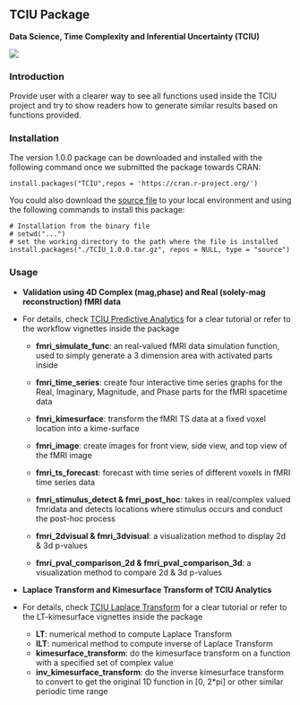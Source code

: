 ## TCIU Package

**Data Science, Time Complexity and Inferential Uncertainty (TCIU)**

<a href="http://socr.umich.edu/TCIU"><img align="middle" src="https://raw.githubusercontent.com/SOCR/TCIU/master/images/TCUI_P2.png"></a>

### Introduction

Provide user with a clearer way to see all functions used inside the TCIU project and try to show readers how to generate similar results based on functions provided.


### Installation

The version 1.0.0 package can be downloaded and installed with the following command once we submitted the package towards CRAN:
```{r Installation of the CBDA package from CRAN, eval = FALSE}
install.packages("TCIU",repos = 'https://cran.r-project.org/')
```

You could also download the [source file](https://github.com/SOCR/TCIU/raw/master/package/TCIU_1.0.0.tar.gz) to your local environment and using the following commands to install this package:

```{r Installation of the CBDA package, eval = FALSE}
# Installation from the binary file
# setwd("...")
# set the working directory to the path where the file is installed
install.packages("./TCIU_1.0.0.tar.gz", repos = NULL, type = "source")
```

### Usage

+ **Validation using 4D Complex (mag,phase) and Real (solely-mag reconstruction) fMRI data**
+ For details, check [TCIU Predictive Analytics](https://www.socr.umich.edu/TCIU/HTMLs/TCIU_Predictive_Analytics.html) for a clear tutorial or refer to the workflow vignettes inside the package 
  + **fmri_simulate_func**: an real-valued fMRI data simulation function, used to simply generate a 3 dimension area with activated parts inside
  + **fmri_time_series**: create four interactive time series graphs for the Real, Imaginary, Magnitude, and Phase parts for the fMRI spacetime data
  + **fmri_kimesurface**: transform the fMRI TS data at a fixed voxel location into a kime-surface
  + **fmri_image**: create images for front view, side view, and top view of the fMRI image
  + **fmri_ts_forecast**: forecast with time series of different voxels in fMRI time series data
  + **fmri_stimulus_detect & fmri_post_hoc**: takes in real/complex valued fmridata and detects locations where stimulus occurs and conduct the post-hoc process
  + **fmri_2dvisual & fmri_3dvisual**: a visualization method to display 2d & 3d p-values

  + **fmri_pval_comparison_2d & fmri_pval_comparison_3d**:  a visualization method to compare 2d & 3d p-values

+ **Laplace Transform and Kimesurface Transform of TCIU Analytics**
+ For details, check [TCIU Laplace Transform](https://www.socr.umich.edu/TCIU/HTMLs/Laplace_Transform_Timeseries_Kimesurfaces.html) for a clear tutorial or refer to the LT-kimesurface vignettes inside the package 
  + **LT**:  numerical method to compute Laplace Transform 
  + **ILT**:  numerical method to compute inverse of Laplace Transform 
  + **kimesurface_transform**:  do the kimesurface transform on a function with a specified set of complex value
  + **inv_kimesurface_transform**:  do the inverse kimesurface transform to convert to get the original 1D function in [0, 2*pi] or other similar periodic time range